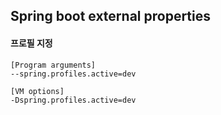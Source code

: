 ## Spring boot external properties

#### 프로필 지정
```
[Program arguments]
--spring.profiles.active=dev

[VM options]
-Dspring.profiles.active=dev
```